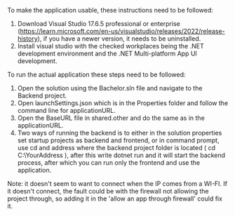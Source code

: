 To make the application usable, these instructions need to be followed:
1. Download Visual Studio 17.6.5 professional or enterprise (https://learn.microsoft.com/en-us/visualstudio/releases/2022/release-history), if you have a newer version, it needs to be uninstalled.
2. Install visual studio with the checked workplaces being the .NET development environment and the .NET Multi-platform App UI development.

To run the actual application these steps need to be followed:
1. Open the solution using the Bachelor.sln file and navigate to the Backend project.
2. Open launchSettings.json which is in the Properties folder and follow the command line for applicationURL.
3. Open the BaseURL file in shared.other and do the same as in the applicationURL.
4. Two ways of running the backend is to either in the solution properties set startup projects as backend and frontend, or in command prompt, use cd and address where the backend project folder is located ( cd C:\YourAddress ), after this write dotnet run and it will start the backend process, after which you can run only the frontend and use the application.

Note: it doesn't seem to want to connect when the IP comes from a WI-FI. If it doesn't connect, the fault could be with the firewall not allowing the project through, so adding it in the 'allow an app through firewall' could fix it.
